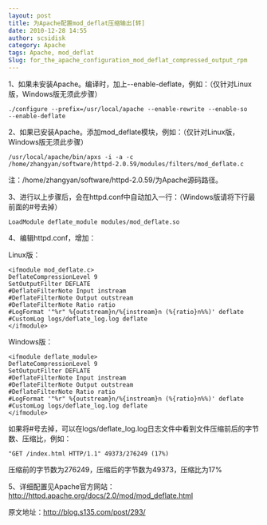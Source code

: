 ```yaml
---
layout: post
title: 为Apache配置mod_deflat压缩输出[转]
date: 2010-12-28 14:55
author: scsidisk
category: Apache
tags: Apache, mod_deflat
Slug: for_the_apache_configuration_mod_deflat_compressed_output_rpm
---
```


1、如果未安装Apache。编译时，加上--enable-deflate，例如：（仅针对Linux版，Windows版无须此步骤）

```
./configure --prefix=/usr/local/apache --enable-rewrite --enable-so
--enable-deflate
```

2、如果已安装Apache。添加mod_deflate模块，例如：（仅针对Linux版，Windows版无须此步骤）

```
/usr/local/apache/bin/apxs -i -a -c
/home/zhangyan/software/httpd-2.0.59/modules/filters/mod_deflate.c
```

注：/home/zhangyan/software/httpd-2.0.59/为Apache源码路径。

3、进行以上步骤后，会在httpd.conf中自动加入一行：（Windows版请将下行最前面的#号去掉）

```
LoadModule deflate_module modules/mod_deflate.so
```

4、编辑httpd.conf，增加：

Linux版：

```
<ifmodule mod_deflate.c>
DeflateCompressionLevel 9
SetOutputFilter DEFLATE
#DeflateFilterNote Input instream
#DeflateFilterNote Output outstream
#DeflateFilterNote Ratio ratio
#LogFormat '"%r" %{outstream}n/%{instream}n (%{ratio}n%%)' deflate
#CustomLog logs/deflate_log.log deflate
</ifmodule>
```

Windows版：

```
<ifmodule deflate_module>
DeflateCompressionLevel 9
SetOutputFilter DEFLATE
#DeflateFilterNote Input instream
#DeflateFilterNote Output outstream
#DeflateFilterNote Ratio ratio
#LogFormat '"%r" %{outstream}n/%{instream}n (%{ratio}n%%)' deflate
#CustomLog logs/deflate_log.log deflate
</ifmodule>
```

如果将#号去掉，可以在logs/deflate_log.log日志文件中看到文件压缩前后的字节数、压缩比，例如：

```
"GET /index.html HTTP/1.1" 49373/276249 (17%)
```

压缩前的字节数为276249，压缩后的字节数为49373，压缩比为17%

5、详细配置见Apache官方网站：http://httpd.apache.org/docs/2.0/mod/mod_deflate.html

原文地址：http://blog.s135.com/post/293/
